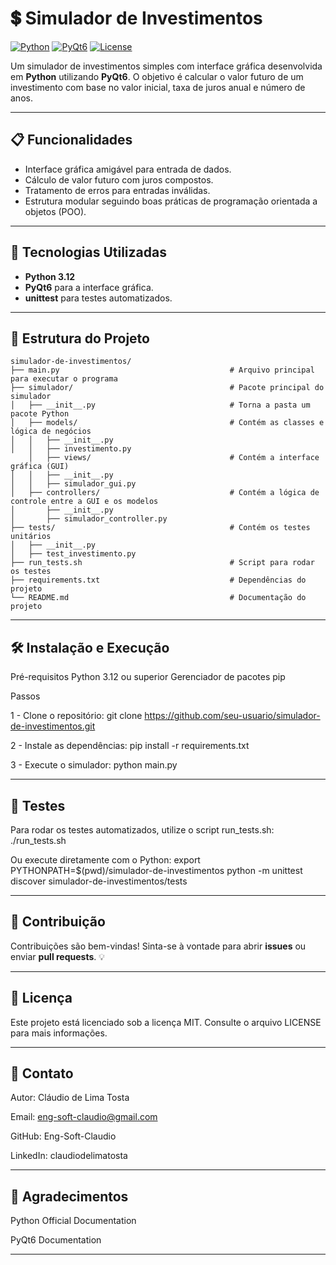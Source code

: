 # 💲 Simulador de Investimentos

[![Python](https://img.shields.io/badge/Python-3.12-blue.svg)](https://www.python.org/)
[![PyQt6](https://img.shields.io/badge/PyQt6-%3E=6.0-green.svg)](https://pypi.org/project/PyQt6/)
[![License](https://img.shields.io/badge/License-MIT-yellow.svg)](LICENSE)

Um simulador de investimentos simples com interface gráfica desenvolvida em **Python** utilizando **PyQt6**. O objetivo é calcular o valor futuro de um investimento com base no valor inicial, taxa de juros anual e número de anos.

---

## 📋 Funcionalidades

- Interface gráfica amigável para entrada de dados.
- Cálculo de valor futuro com juros compostos.
- Tratamento de erros para entradas inválidas.
- Estrutura modular seguindo boas práticas de programação orientada a objetos (POO).

---

## 🚀 Tecnologias Utilizadas

- **Python 3.12**
- **PyQt6** para a interface gráfica.
- **unittest** para testes automatizados.

---

## 📂 Estrutura do Projeto

```plaintext
simulador-de-investimentos/
├── main.py                                      # Arquivo principal para executar o programa
├── simulador/                                   # Pacote principal do simulador
│   ├── __init__.py                              # Torna a pasta um pacote Python
│   ├── models/                                  # Contém as classes e lógica de negócios
│   │   ├── __init__.py
│   │   ├── investimento.py
    │   ├── views/                               # Contém a interface gráfica (GUI)
│   │   ├── __init__.py
│   │   ├── simulador_gui.py
│   ├── controllers/                             # Contém a lógica de controle entre a GUI e os modelos
│       ├── __init__.py
│       ├── simulador_controller.py
├── tests/                                       # Contém os testes unitários
│   ├── __init__.py
│   ├── test_investimento.py
├── run_tests.sh                                 # Script para rodar os testes
├── requirements.txt                             # Dependências do projeto
└── README.md                                    # Documentação do projeto
```
---

## 🛠️ Instalação e Execução
Pré-requisitos
Python 3.12 ou superior
Gerenciador de pacotes pip

Passos

1 - Clone o repositório:
git clone https://github.com/seu-usuario/simulador-de-investimentos.git

2 - Instale as dependências:
pip install -r requirements.txt

3 - Execute o simulador:
python main.py

---

## 🧪 Testes
Para rodar os testes automatizados, utilize o script run_tests.sh:
./run_tests.sh

Ou execute diretamente com o Python:
export PYTHONPATH=$(pwd)/simulador-de-investimentos
python -m unittest discover simulador-de-investimentos/tests

---

## 🤝 Contribuição
Contribuições são bem-vindas! Sinta-se à vontade para abrir **issues** ou enviar **pull requests**. 💡

---

## 📝 Licença
Este projeto está licenciado sob a licença MIT. Consulte o arquivo LICENSE para mais informações.

---

## 📧 Contato
Autor: Cláudio de Lima Tosta

Email: eng-soft-claudio@gmail.com

GitHub: Eng-Soft-Claudio

LinkedIn: claudiodelimatosta

---

## 🌟 Agradecimentos
Python Official Documentation

PyQt6 Documentation

---
